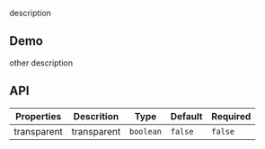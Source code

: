 description

## Demo

other description

## API

| Properties  | Descrition  | Type      | Default | Required |
| ----------- | ----------- | --------- | ------- | -------- |
| transparent | transparent | `boolean` | `false` | `false`  |

